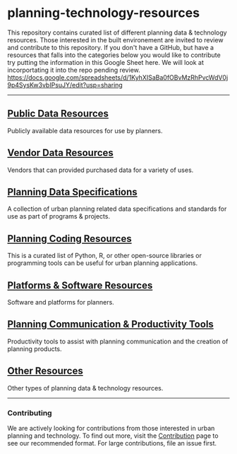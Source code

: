# planning-technology-resources
This repository contains curated list of different planning data &amp; technology resources. Those interested in the built environement are invited to review and contribute to this repository. If you don't have a GitHub, but have a resources that falls into the categories below you would like to contribute try putting the information in this Google Sheet here. We will look at incorportating it into the repo pending review. 
https://docs.google.com/spreadsheets/d/1KyhXISaBa0fOBvMzRhPvcWdV0j9p4SysKw3vbIPsuJY/edit?usp=sharing

---

## [Public Data Resources](./resource_pages/PublicDataResources.md)
Publicly available data resources for use by planners. 

## [Vendor Data Resources](./resource_pages/VendorDataResources.md)
Vendors that can provided purchased data for a variety of uses. 

## [Planning Data Specifications](./resource_pages/PlanningDataSpecifications.md)
A collection of urban planning related data specifications and standards for use as part of programs & projects. 

## [Planning Coding Resources](./resource_pages/PlanningCodingResources.md)
This is a curated list of Python, R, or other open-source libraries or programming tools can be useful for urban planning applications. 

## [Platforms & Software Resources](./resource_pages/PlatformsSoftwareResources.md)
Software and platforms for planners. 

## [Planning Communication & Productivity Tools](./resource_pages/PlanningCommunicationProductivityResources.md)
Productivity tools to assist with planning communication and the creation of planning products. 

## [Other Resources](./resource_pages/OtherResources.md)
Other types of planning data & technology resources. 

---
### Contributing

We are actively looking for contributions from those interested in urban planning and technology. To find out more, visit the [Contribution](./CONTRIBUTING.md) page to see our recommended format. For large contributions, file an issue first. 
